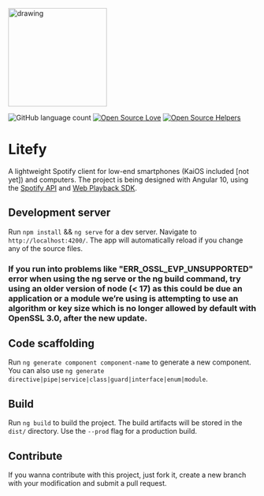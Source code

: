 <img src="src/assets/logo.png" alt="drawing" width="200"/>

![GitHub language count](https://img.shields.io/github/languages/count/mathkruger/litefy)
[![Open Source Love](https://firstcontributions.github.io/open-source-badges/badges/open-source-v1/open-source.svg)](https://github.com/firstcontributions/open-source-badges)
[![Open Source Helpers](https://www.codetriage.com/mathkruger/litefy/badges/users.svg)](https://www.codetriage.com/mathkruger/litefy)

# Litefy

A lightweight Spotify client for low-end smartphones (KaiOS included [not yet]) and computers.
The project is being designed with Angular 10, using the [Spotify API](https://developer.spotify.com/documentation/web-api/reference-beta/) and [Web Playback SDK](https://developer.spotify.com/documentation/web-playback-sdk/quick-start/).

## Development server

Run `npm install` && `ng serve` for a dev server. Navigate to `http://localhost:4200/`. The app will automatically reload if you change any of the source files.

### If you run into problems like "ERR_OSSL_EVP_UNSUPPORTED" error when using the ng serve or the ng build command, try using an older version of node (< 17) as this could be due an application or a module we’re using is attempting to use an algorithm or key size which is no longer allowed by default with OpenSSL 3.0, after the new update.

## Code scaffolding

Run `ng generate component component-name` to generate a new component. You can also use `ng generate directive|pipe|service|class|guard|interface|enum|module`.

## Build

Run `ng build` to build the project. The build artifacts will be stored in the `dist/` directory. Use the `--prod` flag for a production build.

## Contribute

If you wanna contribute with this project, just fork it, create a new branch with your modification and submit a pull request.
